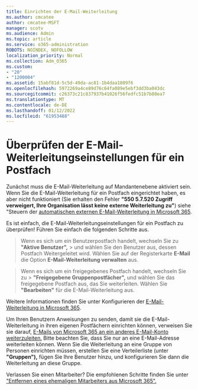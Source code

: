 ```yaml
---
title: Einrichten der E-Mail-Weiterleitung
ms.author: cmcatee
author: cmcatee-MSFT
manager: scotv
ms.audience: Admin
ms.topic: article
ms.service: o365-administration
ROBOTS: NOINDEX, NOFOLLOW
localization_priority: Normal
ms.collection: Adm_O365
ms.custom:
- "20"
- "1200004"
ms.assetid: 15abf81d-5c5d-49da-ac81-1b4daa1809f6
ms.openlocfilehash: 5972269a4ce89d76c64fa089e5ebf3dd3ba043dc
ms.sourcegitcommit: c26373c21c837937b41026f56fedfc51b7b80ea7
ms.translationtype: MT
ms.contentlocale: de-DE
ms.lasthandoff: 01/12/2022
ms.locfileid: "61953488"
---
```

# <a name="check-the-email-forwarding-settings-for-a-mailbox"></a>Überprüfen der E-Mail-Weiterleitungseinstellungen für ein Postfach

Zunächst muss die E-Mail-Weiterleitung auf Mandantenebene aktiviert sein. Wenn Sie die E-Mail-Weiterleitung für ein Postfach eingerichtet haben, es aber nicht funktioniert (Sie erhalten den Fehler **"550 5.7.520 Zugriff verweigert, Ihre Organisation lässt keine externe Weiterleitung zu"**) siehe "Steuern der [automatischen externen E-Mail-Weiterleitung in Microsoft 365](https://docs.microsoft.com/microsoft-365/security/office-365-security/external-email-forwarding).

Es ist einfach, die E-Mail-Weiterleitungseinstellungen für ein Postfach zu überprüfen! Führen Sie einfach die folgenden Schritte aus.
  
> Wenn es sich um ein Benutzerpostfach handelt, wechseln Sie zu **"Aktive Benutzer",** \>  und wählen Sie den Benutzer aus, dessen Postfach Weitergeleitet wird. Wählen Sie auf der Registerkarte **E-Mail** die Option **E-Mail-Weiterleitung verwalten** aus.

> Wenn es sich um ein freigegebenes Postfach handelt, wechseln Sie zu  \> **"Freigegebene Gruppenpostfächer",** und wählen Sie das freigegebene Postfach aus, das Sie weiterleiten. Wählen Sie **"Bearbeiten"** für die E-Mail-Weiterleitung aus.

Weitere Informationen finden Sie unter Konfigurieren der [E-Mail-Weiterleitung in Microsoft 365](https://docs.microsoft.com/microsoft-365/admin/email/configure-email-forwarding).
  
Um Ihren Benutzern Anweisungen zu senden, damit sie die E-Mail-Weiterleitung in ihren eigenen Postfächern einrichten können, verweisen Sie sie darauf, [E-Mails von Microsoft 365 an ein anderes E-Mail-Konto weiterzuleiten.](https://support.office.com/article/Forward-email-from-Office-365-to-another-email-account-1ed4ee1e-74f8-4f53-a174-86b748ff6a0e) Bitte beachten Sie, dass Sie nur an eine E-Mail-Adresse weiterleiten können. Wenn Sie die Weiterleitung an eine Gruppe von Personen einrichten müssen, erstellen Sie eine Verteilerliste (unter **"Gruppen"),** fügen Sie Ihre Benutzer hinzu, und konfigurieren Sie dann die Weiterleitung an diese Gruppe.
  
Verlassen Sie einen Mitarbeiter? Die empfohlenen Schritte finden Sie unter ["Entfernen eines ehemaligen Mitarbeiters aus Microsoft 365".](https://docs.microsoft.com/microsoft-365/admin/add-users/remove-former-employee)